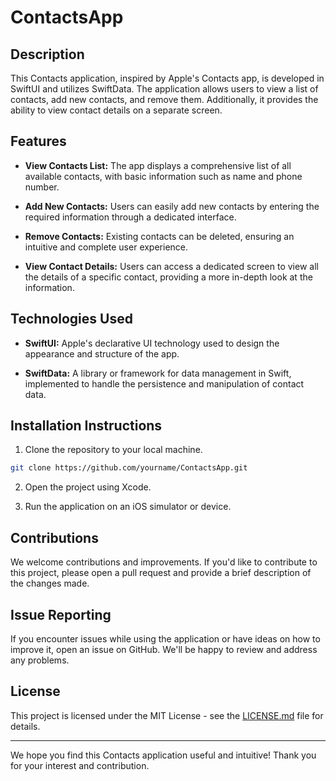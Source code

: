 # ContactsApp

## Description
This Contacts application, inspired by Apple's Contacts app, is developed in SwiftUI and utilizes SwiftData. The application allows users to view a list of contacts, add new contacts, and remove them. Additionally, it provides the ability to view contact details on a separate screen.

## Features

- **View Contacts List:** The app displays a comprehensive list of all available contacts, with basic information such as name and phone number.

- **Add New Contacts:** Users can easily add new contacts by entering the required information through a dedicated interface.

- **Remove Contacts:** Existing contacts can be deleted, ensuring an intuitive and complete user experience.

- **View Contact Details:** Users can access a dedicated screen to view all the details of a specific contact, providing a more in-depth look at the information.

## Technologies Used

- **SwiftUI:** Apple's declarative UI technology used to design the appearance and structure of the app.

- **SwiftData:** A library or framework for data management in Swift, implemented to handle the persistence and manipulation of contact data.

## Installation Instructions

1. Clone the repository to your local machine.

```bash
git clone https://github.com/yourname/ContactsApp.git
```

2. Open the project using Xcode.

3. Run the application on an iOS simulator or device.

## Contributions
We welcome contributions and improvements. If you'd like to contribute to this project, please open a pull request and provide a brief description of the changes made.

## Issue Reporting
If you encounter issues while using the application or have ideas on how to improve it, open an issue on GitHub. We'll be happy to review and address any problems.

## License
This project is licensed under the MIT License - see the [LICENSE.md](LICENSE.md) file for details.

---
We hope you find this Contacts application useful and intuitive! Thank you for your interest and contribution.
